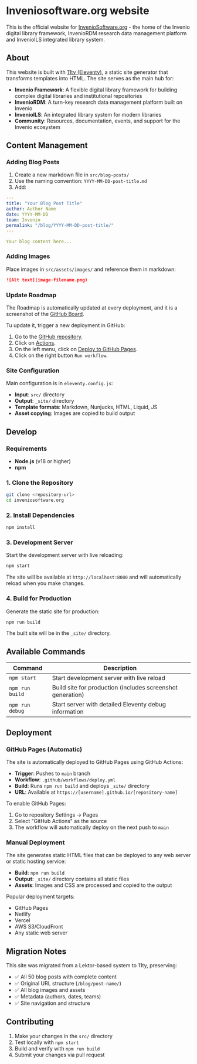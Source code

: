 # Inveniosoftware.org website

This is the official website for [InvenioSoftware.org](https://inveniosoftware.org) - the home of the Invenio digital library framework, InvenioRDM research data management platform and InvenioILS integrated library system.

## About

This website is built with [11ty (Eleventy)](https://www.11ty.dev/), a static site generator that transforms templates into HTML. The site serves as the main hub for:

- **Invenio Framework**: A flexible digital library framework for building complex digital libraries and institutional repositories
- **InvenioRDM**: A turn-key research data management platform built on Invenio
- **InvenioILS**: An integrated library system for modern libraries
- **Community**: Resources, documentation, events, and support for the Invenio ecosystem

## Content Management

### Adding Blog Posts

1. Create a new markdown file in `src/blog-posts/`
2. Use the naming convention: `YYYY-MM-DD-post-title.md`
3. Add:

```yaml
---
title: "Your Blog Post Title"
author: Author Name
date: YYYY-MM-DD
team: Invenio
permalink: "/blog/YYYY-MM-DD-post-title/"
---

Your blog content here...
```

### Adding Images

Place images in `src/assets/images/` and reference them in markdown:

```markdown
![Alt text](image-filename.png)
```

### Update Roadmap

The Roadmap is automatically updated at every deployment, and it is a screenshot of the
[GitHub Board](https://github.com/orgs/inveniosoftware/projects/80).

Tu update it, trigger a new deployment in GitHub:

1. Go to the [GitHub repository](https://github.com/inveniosoftware/inveniosoftware.org).
2. Click on [Actions](https://github.com/inveniosoftware/inveniosoftware.org/actions).
3. On the left menu, click on [Deploy to GitHub Pages](https://github.com/inveniosoftware/inveniosoftware.org/actions/workflows/deploy.yml).
4. Click on the right button `Run workflow`.

### Site Configuration

Main configuration is in `eleventy.config.js`:

- **Input**: `src/` directory
- **Output**: `_site/` directory
- **Template formats**: Markdown, Nunjucks, HTML, Liquid, JS
- **Asset copying**: Images are copied to build output

## Develop

### Requirements

- **Node.js** (v18 or higher)
- **npm**

### 1. Clone the Repository

```bash
git clone <repository-url>
cd inveniosoftware.org
```

### 2. Install Dependencies

```bash
npm install
```

### 3. Development Server

Start the development server with live reloading:

```bash
npm start
```

The site will be available at `http://localhost:8080` and will automatically reload when you make changes.

### 4. Build for Production

Generate the static site for production:

```bash
npm run build
```

The built site will be in the `_site/` directory.

## Available Commands

| Command | Description |
|---------|-------------|
| `npm start` | Start development server with live reload |
| `npm run build` | Build site for production (includes screenshot generation) |
| `npm run debug` | Start server with detailed Eleventy debug information |

## Deployment

### GitHub Pages (Automatic)

The site is automatically deployed to GitHub Pages using GitHub Actions:

- **Trigger**: Pushes to `main` branch
- **Workflow**: `.github/workflows/deploy.yml`
- **Build**: Runs `npm run build` and deploys `_site/` directory
- **URL**: Available at `https://[username].github.io/[repository-name]`

To enable GitHub Pages:
1. Go to repository Settings → Pages
2. Select "GitHub Actions" as the source
3. The workflow will automatically deploy on the next push to `main`

### Manual Deployment

The site generates static HTML files that can be deployed to any web server or static hosting service:

- **Build**: `npm run build`
- **Output**: `_site/` directory contains all static files
- **Assets**: Images and CSS are processed and copied to the output

Popular deployment targets:
- GitHub Pages
- Netlify
- Vercel
- AWS S3/CloudFront
- Any static web server

## Migration Notes

This site was migrated from a Lektor-based system to 11ty, preserving:
- ✅ All 50 blog posts with complete content
- ✅ Original URL structure (`/blog/post-name/`)
- ✅ All blog images and assets
- ✅ Metadata (authors, dates, teams)
- ✅ Site navigation and structure

## Contributing

1. Make your changes in the `src/` directory
2. Test locally with `npm start`
3. Build and verify with `npm run build`
4. Submit your changes via pull request
